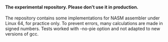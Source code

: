 #### The experimental repository. Please don't use it in production.

The repository contains some implementations for NASM assembler under Linux 64, for practice only.
To prevent errors, many calculations are made in signed numbers.
Tests worked with -no-pie option and not adapted to new versions of gcc.
